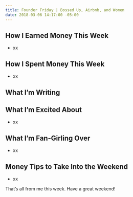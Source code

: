 ```yaml
---
title: Founder Friday | Bossed Up, Airbnb, and Women
date: 2018-03-06 14:17:00 -05:00
---
```


## How I Earned Money This Week

* xx

## **How I Spent Money This Week**

* xx

## **What I’m Writing**

## **What I’m Excited About**

* xx

## **What I’m Fan-Girling Over**

* xx

## **Money Tips to Take Into the Weekend**

* xx

That’s all from me this week. Have a great weekend!